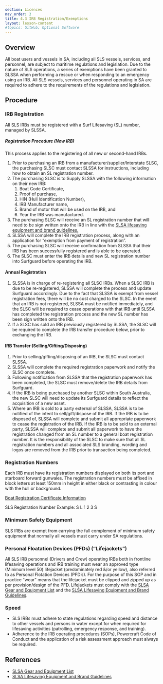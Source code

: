 ```yaml
---
section: Licences
nav_order: 3
title: 4.3 IRB Registration/Exemptions
layout: lesson-content
#topics: GitHub; Optional Software
---
```


## Overview

All boat users and vessels in SA, including all SLS vessels, services, and personnel, are subject to maritime regulations and legislation. Due to the nature of SLS operations, a series of exemptions have been granted to SLSSA when performing a rescue or when responding to an emergency using an IRB. All SLS vessels, services and personnel operating in SA are required to adhere to the requirements of the regulations and legislation.

## Procedure

### IRB Registration

All SLS IRBs must be registered with a Surf Lifesaving (SL) number, managed by SLSSA.

##### Registration Procedure (New IRB)

This process applies to the registering of all new or second-hand IRBs.

1. Prior to purchasing an IRB from a manufacturer/supplier/Interstate SLSC, the purchasing SLSC must contact SLSSA for instructions, including how to obtain an SL registration number.
2. The purchasing SLSC is to Supply SLSSA with the following information on their new IRB:
    1. Boat Code Certificate,
    2. Proof of purchase,
    3. HIN (Hull Identification Number),
    4. IRB Manufacturer name,
    5. Brand of motor that will be used on the IRB, and
    6. Year the IRB was manufactured.
3. The purchasing SLSC will receive an SL registration number that will need to be sign written onto the IRB in line with the [SLSA lifesaving equipment and brand guidelines,](https://members.sls.com.au/members/document_library/1/media/12129)
4. SLSSA will complete the IRB registration process, along with an application for “exemption from payment of registration”.
5. The purchasing SLSC will receive confirmation from SLSSA that their IRB has been successfully registered and is able to be operated.
6. The SLSC must enter the IRB details and new SL registration number into Surfguard before operating the IRB.

#### Annual Registration

1. SLSSA is in charge of re-registering all SLSC IRBs. When a SLSC IRB is due to be re-registered, SLSSA will complete the process and update Surfguard accordingly. Due to the fact that SLSSA is exempt from vessel registration fees, there will be no cost charged to the SLSC. In the event that an IRB is not registered, SLSSA must be notified immediately, and the SLSC will be required to cease operations with that IRB until SLSSA has completed the registration process and the new SL number has been sign written onto the IRB.
2. If a SLSC has sold an IRB previously registered by SLSSA, the SLSC will be required to complete the IRB transfer procedure below, prior to exchanging the IRB.

#### IRB Transfer (Selling/Gifting/Disposing)

1. Prior to selling/gifting/disposing of an IRB, the SLSC must contact SLSSA.
2. SLSSA will complete the required registration paperwork and notify the SLSC once complete.
3. Following notification from SLSSA that the registration paperwork has been completed, the SLSC must remove/delete the IRB details from Surfguard.
4. If the IRB is being purchased by another SLSC within South Australia, the new SLSC will need to update its Surfguard details to reflect the acquisition of a new asset.
5. Where an IRB is sold to a party external of SLSSA, SLSSA is to be notified of the intent to sell/gift/dispose of the IRB. If the IRB is to be disposed of, SLSSA will complete and submit all appropriate paperwork to cease the registration of the IRB. If the IRB is to be sold to an external party, SLSSA will complete and submit all paperwork to have the registration changed from an SL number to a general boat registration number. It is the responsibility of the SLSC to make sure that all SL registration numbers and all associated SLS branding, wording and logos are removed from the IRB prior to transaction being completed.

### Registration Numbers

Each IRB must have its registration numbers displayed on both its port and starboard forward gunwales. The registration numbers must be affixed in block letters at least 150mm in height in either black or contrasting in colour with the hull or background.

[Boat Registration Certificate Information](https://www.sa.gov.au/topics/boating-and-marine/boat-registration/replacing-boat-registration-certificates)

SLS Registration Number Example: S L 1 2 3 S

### Minimum Safety Equipment

SLS IRBs are exempt from carrying the full complement of minimum safety equipment that normally all vessels must carry under SA regulations.

### Personal Floatation Devices (PFDs) (“Lifejackets”)

All SLS IRB personnel (Drivers and Crew) operating IRBs both in frontline lifesaving operations and IRB training must wear an approved type (Minimum level 50) lifejacket (predominately red &/or yellow), also referred to as Personal Flotation Devices (PFD’s). For the purpose of this SOP and in practice “wear” means that the lifejacket must be clipped and zipped up as per provision/design of the PFD. Lifejackets must comply with the [SLSA Gear and Equipment List](https://members.sls.com.au/members/document_library/1/media/12129) and the [SLSA Lifesaving Equipment and Brand Guidelines](https://members.sls.com.au/members/document_library/1/media/2526).

### Speed

- SLS IRBs must adhere to state regulations regarding speed and distance to other vessels and persons in water except for when required for lifesaving activities (patrolling, emergency response, and training).
- Adherence to the IRB operating procedures (SOPs), Powercraft Code of Conduct and the application of a risk assessment approach must always be required.

## References

- [SLSA Gear and Equipment List](https://members.sls.com.au/members/document_library/1/media/12129)
- [SLSA Lifesaving Equipment and Brand Guidelines](https://members.sls.com.au/members/document_library/1/media/2526)